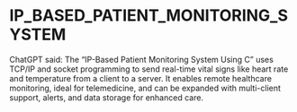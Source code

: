 # IP_BASED_PATIENT_MONITORING_SYSTEM
 ChatGPT said: The “IP-Based Patient Monitoring System Using C” uses TCP/IP and socket programming to send real-time vital signs like heart rate and temperature from a client to a server. It enables remote healthcare monitoring, ideal for telemedicine, and can be expanded with multi-client support, alerts, and data storage for enhanced care.
